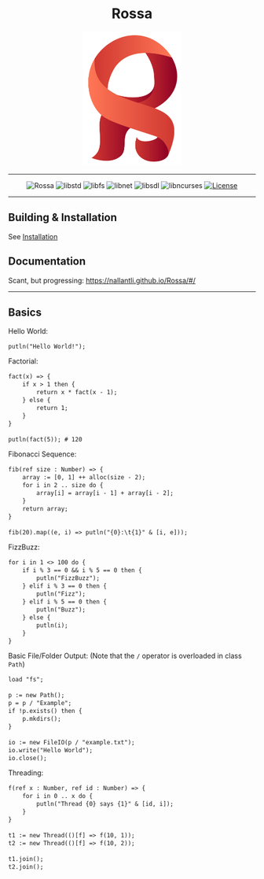 <div align="center">
<h1>Rossa</h1>
<img src="docs/Logo.svg" width="200">
</div>

-----

<div align="center">

![Rossa](https://github.com/Nallantli/Rossa/workflows/Rossa/badge.svg) ![libstd](https://github.com/Nallantli/Rossa/workflows/libstd/badge.svg) ![libfs](https://github.com/Nallantli/Rossa/workflows/libfs/badge.svg) ![libnet](https://github.com/Nallantli/Rossa/workflows/libnet/badge.svg) ![libsdl](https://github.com/Nallantli/Rossa/workflows/libsdl/badge.svg) ![libncurses](https://github.com/Nallantli/Rossa/workflows/libncurses/badge.svg) [![License](https://img.shields.io/badge/license-BSD%203--Clause-blue)](LICENSE)

</div>

-----

## Building & Installation

See [Installation](https://nallantli.github.io/Rossa/#/Installation)

## Documentation

Scant, but progressing: https://nallantli.github.io/Rossa/#/

-----

## Basics

Hello World:

```ra
putln("Hello World!");
```

Factorial:

```ra
fact(x) => {
	if x > 1 then {
		return x * fact(x - 1);
	} else {
		return 1;
	}
}

putln(fact(5)); # 120
```

Fibonacci Sequence:

```ra
fib(ref size : Number) => {
	array := [0, 1] ++ alloc(size - 2);
	for i in 2 .. size do {
		array[i] = array[i - 1] + array[i - 2];
	}
	return array;
}

fib(20).map((e, i) => putln("{0}:\t{1}" & [i, e]));
```

FizzBuzz:

```ra
for i in 1 <> 100 do {
	if i % 3 == 0 && i % 5 == 0 then {
		putln("FizzBuzz");
	} elif i % 3 == 0 then {
		putln("Fizz");
	} elif i % 5 == 0 then {
		putln("Buzz");
	} else {
		putln(i);
	}
}
```

Basic File/Folder Output:
(Note that the `/` operator is overloaded in class `Path`)

```ra
load "fs";

p := new Path();
p = p / "Example";
if !p.exists() then {
	p.mkdirs();
}

io := new FileIO(p / "example.txt");
io.write("Hello World");
io.close();
```

Threading:

```ra
f(ref x : Number, ref id : Number) => {
	for i in 0 .. x do {
		putln("Thread {0} says {1}" & [id, i]);
	}
}

t1 := new Thread(()[f] => f(10, 1));
t2 := new Thread(()[f] => f(10, 2));

t1.join();
t2.join();
```